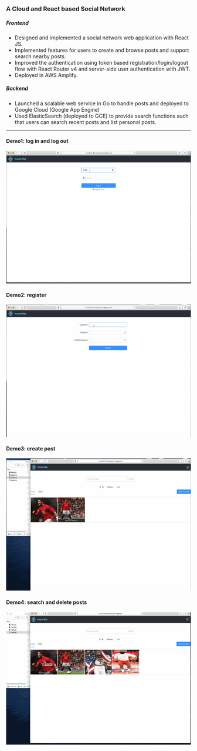 ### A Cloud and React based Social Network

##### Frontend
* Designed and implemented a social network web application with React JS. 
* Implemented features for users to create and browse posts and support search nearby posts.
* Improved the authentication using token based registration/login/logout flow with React Router v4 and server-side user authentication with JWT. 
* Deployed in AWS Amplify.

##### Backend
* Launched a scalable web service in Go to handle posts and deployed to Google Cloud (Google App Engine) 
* Used ElasticSearch (deployed to GCE) to provide search functions such that users can search recent posts and list personal posts.

--- 
#### Demo1: log in and log out
<img src="https://github.com/lichever/pictureBedForNormalUse/blob/main/gif/demo1_around_loginout.gif" width=650 height=360 />

#### Demo2: register
<img src="https://github.com/lichever/pictureBedForNormalUse/blob/main/gif/demo2_around_register.gif" width=650 height=360 />

#### Demo3: create post
<img src="https://github.com/lichever/pictureBedForNormalUse/blob/main/gif/demo3_around_post.gif" width=650 height=360 />

#### Demo4: search and delete posts
<img src="https://github.com/lichever/pictureBedForNormalUse/blob/main/gif/demo4_around_searchAndDelete.gif" width=650 height=360 />

